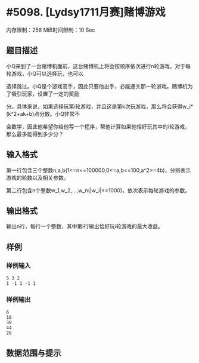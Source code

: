 # #5098. [Lydsy1711月赛]赌博游戏

内存限制：256 MiB时间限制：10 Sec

## 题目描述

小Q来到了一台赌博机面前，这台赌博机上将会按顺序依次进行n轮游戏。对于每轮游戏，小Q可以选择玩，也可以

选择跳过。小Q是个游戏高手，因此只要他出手，必能通关那一轮游戏。赌博机为了吸引玩家，设置了一定的奖励

分。具体来说，如果选择玩第i轮游戏，并且这是第k次玩游戏，那么将会获得w_i*(k^2+ak+b)点分数。小Q非常不

会数学，因此他希望你给他写一个程序，帮他计算如果他恰好玩其中的i轮游戏，那么最多能得到多少分？

## 输入格式

第一行包含三个整数n,a,b(1<=n<=100000,0<=a,b<=100,a^2>=4b)，分别表示游戏的轮数以及相关参数。

第二行包含n个整数w_1,w_2,...,w_n(|w_i|<=1000)，依次表示每轮游戏的参数。

## 输出格式

输出n行，每行一个整数，其中第i行输出恰好玩i轮游戏的最大收益。

## 样例

### 样例输入

    
    5 3 2
    1 -1 1 -1 1
    

### 样例输出

    
    6
    18
    38
    44
    26
    

## 数据范围与提示
